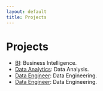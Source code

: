 ```yaml
---
layout: default
title: Projects
---
```


# Projects
- [BI](projects#project_bi): Business Intelligence.
- [Data Analytics](projects#projects_dataanalitcs): Data Analysis.
- [Data Engineer](projects#projectsdataengineer): Data Engineering.
- [Data Engineer](projects#projects_servicenow): Data Engineering.
